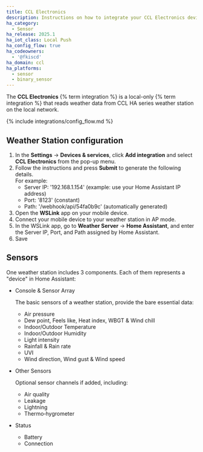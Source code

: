 ```yaml
---
title: CCL Electronics
description: Instructions on how to integrate your CCL Electronics devices into Home Assistant.
ha_category:
  - Sensor
ha_release: 2025.1
ha_iot_class: Local Push
ha_config_flow: true
ha_codeowners:
  - '@fkiscd'
ha_domain: ccl
ha_platforms:
  - sensor
  - binary_sensor
---
```


The **CCL Electronics** {% term integration %} is a local-only {% term integration %} that reads weather data from CCL HA series weather station on the local network.

{% include integrations/config_flow.md %}

## Weather Station configuration

1. In the **Settings** → **Devices & services**, click **Add integration** and select **CCL Electronics** from the pop-up menu.
2. Follow the instructions and press **Submit** to generate the following details.  
   For example:
   - Server IP: '192.168.1.154' (example: use your Home Assistant IP address)
   - Port: '8123' (constant)
   - Path: '/webhook/api/54fa0b9c' (automatically generated)
3. Open the **WSLink** app on your mobile device.
4. Connect your mobile device to your weather station in AP mode.
5. In the WSLink app, go to **Weather Server** → **Home Assistant**, and enter the Server IP, Port, and Path assigned by Home Assistant.
6. Save

## Sensors

One weather station includes 3 components. Each of them represents a "device" in Home Assistant:

- Console & Sensor Array

  The basic sensors of a weather station, provide the bare essential data:
  - Air pressure
  - Dew point, Feels like, Heat index, WBGT & Wind chill
  - Indoor/Outdoor Temperature
  - Indoor/Outdoor Humidity
  - Light intensity
  - Rainfall & Rain rate
  - UVI
  - Wind direction, Wind gust & Wind speed

- Other Sensors

  Optional sensor channels if added, including:
  - Air quality
  - Leakage
  - Lightning
  - Thermo‐hygrometer

- Status

  - Battery
  - Connection
